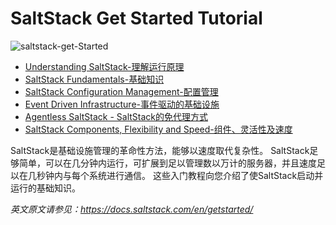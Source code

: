 # SaltStack Get Started Tutorial
![saltstack-get-Started](./images/salt-quick-started.png)

- [Understanding SaltStack-理解运行原理](https://github.com/watermelonbig/SaltStack-Chinese-ManualBook/blob/master/chapter02/02-1.Understanding-SaltStack-理解运行原理.md)
- [SaltStack Fundamentals-基础知识](https://github.com/watermelonbig/SaltStack-Chinese-ManualBook/blob/master/chapter02/02-2.SaltStack-Fundamentals-基础知识.md)
- [SaltStack Configuration Management-配置管理](https://github.com/watermelonbig/SaltStack-Chinese-ManualBook/blob/master/chapter02/02-3.Configuration-Management-配置管理.md)
- [Event Driven Infrastructure-事件驱动的基础设施](https://github.com/watermelonbig/SaltStack-Chinese-ManualBook/blob/master/chapter02/02-4.Event-Driven-Infrastructure-基于事件驱动的基础设施.md)
- [Agentless SaltStack - SaltStack的免代理方式](https://github.com/watermelonbig/SaltStack-Chinese-ManualBook/blob/master/chapter02/02-5.Agentless-SaltStack-SaltStack的免代理方式.md)
- [SaltStack Components, Flexibility and Speed-组件、灵活性及速度](https://github.com/watermelonbig/SaltStack-Chinese-ManualBook/blob/master/chapter02/02-6.SaltStack-Compoents-and-Flexibity-and-Speed-SaltStack组件与灵活性以及速度.md)

SaltStack是基础设施管理的革命性方法，能够以速度取代复杂性。 SaltStack足够简单，可以在几分钟内运行，可扩展到足以管理数以万计的服务器，并且速度足以在几秒钟内与每个系统进行通信。
这些入门教程向您介绍了使SaltStack启动并运行的基础知识。

*英文原文请参见：https://docs.saltstack.com/en/getstarted/*
